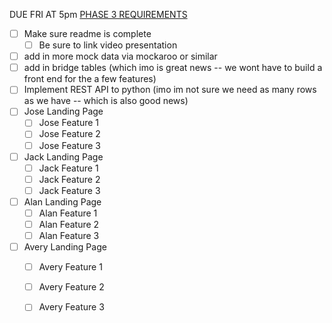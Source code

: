 
DUE FRI AT 5pm
[PHASE 3 REQUIREMENTS](https://docs.google.com/document/d/1oaXD2gjbQTMcSbYllbsGI17IqQbSJP5T0lSpxT6BRAs/edit?tab=t.0)

- [ ] Make sure readme is complete
    - [ ] Be sure to link video presentation
- [ ] add in more mock data via mockaroo or similar
- [ ] add in bridge tables (which imo is great news -- we wont have to build a front end for the a few features)
- [ ] Implement REST API to python (imo im not sure we need as many rows as we have -- which is also good news)
- [ ] Jose Landing Page
    - [ ] Jose Feature 1
    - [ ] Jose Feature 2
    - [ ] Jose Feature 3
- [ ] Jack Landing Page
    - [ ] Jack Feature 1
    - [ ] Jack Feature 2
    - [ ] Jack Feature 3
- [ ] Alan Landing Page
    - [ ] Alan Feature 1
    - [ ] Alan Feature 2
    - [ ] Alan Feature 3
- [ ] Avery Landing Page
    - [ ] Avery Feature 1
    - [ ] Avery Feature 2
    - [ ] Avery Feature 3


